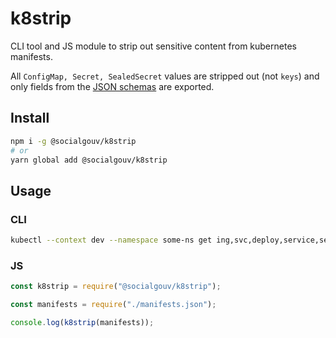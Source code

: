 # k8strip

CLI tool and JS module to strip out sensitive content from kubernetes manifests.

All `ConfigMap, Secret, SealedSecret` values are stripped out (not `keys`) and only fields from the [JSON schemas](./src/schemas.json) are exported.

## Install

```sh
npm i -g @socialgouv/k8strip
# or
yarn global add @socialgouv/k8strip
```

## Usage

### CLI

```sh
kubectl --context dev --namespace some-ns get ing,svc,deploy,service,secret,sealedsecret,configmap -ojson  | k8strip
```

### JS

```js
const k8strip = require("@socialgouv/k8strip");

const manifests = require("./manifests.json");

console.log(k8strip(manifests));
```

